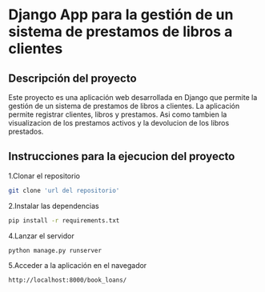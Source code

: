 # Django App para la gestión de un sistema de prestamos de libros a clientes

## Descripción del proyecto

Este proyecto es una aplicación web desarrollada en Django que permite la gestión de un sistema de prestamos de libros a clientes. La aplicación permite registrar clientes, libros y prestamos. Asi como tambien la visualizacion de los prestamos activos y la devolucion de los libros prestados.

## Instrucciones para la ejecucion del proyecto

1.Clonar el repositorio

```bash
git clone 'url del repositorio'
```

2.Instalar las dependencias

```bash
pip install -r requirements.txt
```

4.Lanzar el servidor

```bash
python manage.py runserver
```

5.Acceder a la aplicación en el navegador

```bash
http://localhost:8000/book_loans/
```
